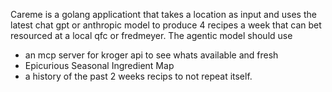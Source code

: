 Careme is a golang applicationt that takes a location as input and uses the latest chat gpt or anthropic model to 
produce 4 recipes a week that can bet resourced at a local qfc or fredmeyer. The agentic model should use 
 * an mcp server for kroger api to see whats available and fresh
 * Epicurious Seasonal Ingredient Map
 * a history of the past 2 weeks recips to not repeat itself.

